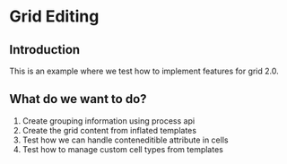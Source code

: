 # Grid Editing

## Introduction
This is an example where we test how to implement features for grid 2.0.

## What do we want to do?

1. Create grouping information using process api
2. Create the grid content from inflated templates
3. Test how we can handle conteneditible attribute in cells
4. Test how to manage custom cell types from templates